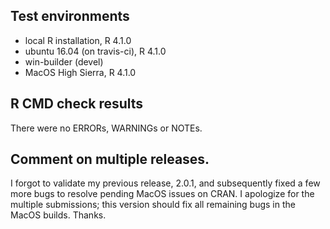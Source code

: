 ## Test environments

* local R installation, R 4.1.0
* ubuntu 16.04 (on travis-ci), R 4.1.0
* win-builder (devel)
* MacOS High Sierra, R 4.1.0

## R CMD check results

There were no ERRORs, WARNINGs or NOTEs.

## Comment on multiple releases.

I forgot to validate my previous release, 2.0.1, and subsequently fixed a few more bugs to resolve pending MacOS issues on CRAN. I apologize for the multiple submissions; this version should fix all remaining bugs in the MacOS builds. Thanks. 
